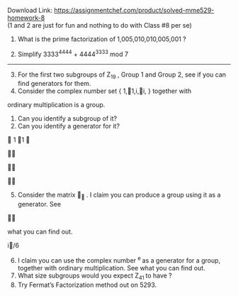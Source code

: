 Download Link: https://assignmentchef.com/product/solved-mme529-homework-8
<br>
(1 and 2 are just for fun and nothing to do with Class #8 per se)

<ol>

 <li>What is the prime factorization of 1,005,010,010,005,001 ?</li>

</ol>




<ol start="2">

 <li>Simplify 3333<sup>4444</sup>  +  4444<sup>3333</sup>    mod 7</li>

</ol>

___________________________________________




<ol start="3">

 <li>For the first two subgroups of Z<sub>19</sub> ,   Group 1 and Group 2, see  if you can find generators for them.</li>

 <li>Consider the complex number set { 1,1,i,i, } together with</li>

</ol>

ordinary multiplication is a  group.

<ol>

 <li>Can you identify a subgroup of it?</li>

 <li>Can you identify a generator for it?</li>

</ol>

 1     1 







<ol start="5">

 <li>Consider the matrix <sub></sub>  .  I claim you can produce a group using it as a generator.  See</li>

</ol>



what you can find out.

i/6

<ol start="6">

 <li>I claim you can use the complex number <sup>e          </sup>   as a generator for a group, together with ordinary multiplication.  See what you can find out.</li>

 <li>What size subgroups would you expect Z<sub>41 </sub>   to have ?</li>

 <li>Try Fermat’s Factorization method out on 5293.</li>

</ol>